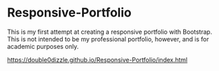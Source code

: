 # Responsive-Portfolio

This is my first attempt at creating a responsive portfolio with Bootstrap.  This is not intended to be my professional portfolio, however, and is for academic purposes only.

https://double0dizzle.github.io/Responsive-Portfolio/index.html

